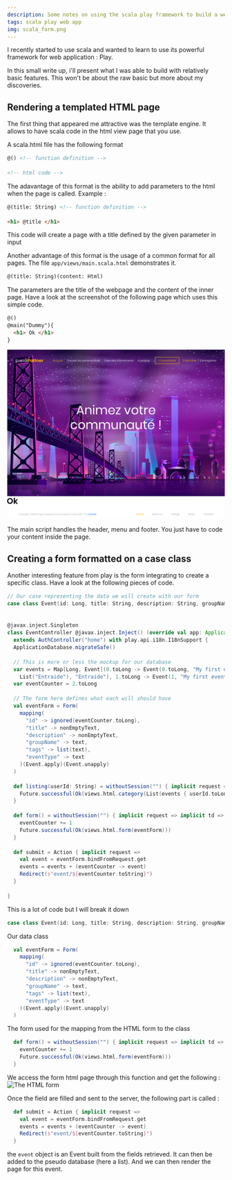 ```yaml
---
description: Some notes on using the scala play framework to build a web app
tags: scala play web app
img: scala_form.png
---
```


I recently started to use scala and wanted to learn to use its powerful framework for web application : Play.

In this small write up, i'll present what I was able to build with relatively basic features. This won't be about the raw basic but more about my discoveries.

## Rendering a templated HTML page 

The first thing that appeared me attractive was the template engine. It allows to have scala code in the html view page that you use.



A scala.html file has the following format
```html
@() <!-- function definition -->

<!-- html code -->
```

The adavantage of this format is the ability to add parameters to the html when the page is called. Example :

```html
@(title: String) <!-- function definition -->

<h1> @title </h1>

```
This code will create a page with a title defined by the given parameter in input


Another advantage of this format is the usage of a common format for all pages. The file `app/views/main.scala.html` demonstrates it.

```html
@(title: String)(content: Html)
```

The parameters are the title of the webpage and the content of the inner page. Have a look at the screenshot of the following page which uses this simple code.

```html
@()
@main("Dummy"){
  <h1> Ok </h1>
}
```

![Example generated with main usage](https://raw.githubusercontent.com/AdMoR/social-partner-website/master/doc/img/basic_main.png)

The main script handles the header, menu and footer. You just have to code your content inside the page.


## Creating a form formatted on a case class

Another interesting feature from play is the form integrating to create a specific class. Have a look at the following pieces of code.

```scala
// Our case representing the data we will create with our form
case class Event(id: Long, title: String, description: String, groupName: String, tags: List[String], eventType: String)


@javax.inject.Singleton
class EventController @javax.inject.Inject() (override val app: Application, messagesAction: MessagesActionBuilder)
  extends AuthController("home") with play.api.i18n.I18nSupport {
  ApplicationDatabase.migrateSafe()

  // This is more or less the mockup for our database
  var events = Map[Long, Event](0.toLong -> Event(0.toLong, "My first event", "Cool stuff", "Amicale scolaire",
    List("Entraide"), "Entraide"), 1.toLong -> Event(1, "My first event", "Cool stuff", "Amicale scolaire", List("Entraide"), "Entraide"))
  var eventCounter = 2.toLong

  // The form here defines what each will should have 
  val eventForm = Form(
    mapping(
      "id" -> ignored(eventCounter.toLong),
      "title" -> nonEmptyText,
      "description" -> nonEmptyText,
      "groupName" -> text,
      "tags" -> list(text),
      "eventType" -> text
    )(Event.apply)(Event.unapply)
  )

  def listing(userId: String) = withoutSession("") { implicit request => implicit td =>
    Future.successful(Ok(views.html.category(List(events { userId.toLong }))))
  }

  def form() = withoutSession("") { implicit request => implicit td =>
    eventCounter += 1
    Future.successful(Ok(views.html.form(eventForm)))
  }

  def submit = Action { implicit request =>
    val event = eventForm.bindFromRequest.get
    events = events + (eventCounter -> event)
    Redirect(s"event/${eventCounter.toString}")
  }

}

```

This is a lot of code but I will break it down

```scala
case class Event(id: Long, title: String, description: String, groupName: String, tags: List[String], eventType: String)
```
Our data class

```scala
  val eventForm = Form(
    mapping(
      "id" -> ignored(eventCounter.toLong),
      "title" -> nonEmptyText,
      "description" -> nonEmptyText,
      "groupName" -> text,
      "tags" -> list(text),
      "eventType" -> text
    )(Event.apply)(Event.unapply)
  )
```
The form used for the mapping from the HTML form to the class

```scala
  def form() = withoutSession("") { implicit request => implicit td =>
    eventCounter += 1
    Future.successful(Ok(views.html.form(eventForm)))
  }
```
We access the form html page through this function and get the following :
![The HTML form]({{site.baseurl}}/assets/images/scala_form.png)

Once the field are filled and sent to the server, the following part is called : 

```scala
  def submit = Action { implicit request =>
    val event = eventForm.bindFromRequest.get
    events = events + (eventCounter -> event)
    Redirect(s"event/${eventCounter.toString}")
  }
```

the `event` object is an Event built from the fields retrieved. It can then be added to the pseudo database (here a list). And we can then render the page for this event.



